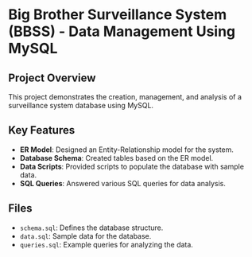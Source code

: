 # Big Brother Surveillance System (BBSS) - Data Management Using MySQL

## Project Overview

This project demonstrates the creation, management, and analysis of a surveillance system database using MySQL.

## Key Features

- **ER Model**: Designed an Entity-Relationship model for the system.
- **Database Schema**: Created tables based on the ER model.
- **Data Scripts**: Provided scripts to populate the database with sample data.
- **SQL Queries**: Answered various SQL queries for data analysis.

## Files

- `schema.sql`: Defines the database structure.
- `data.sql`: Sample data for the database.
- `queries.sql`: Example queries for analyzing the data.


